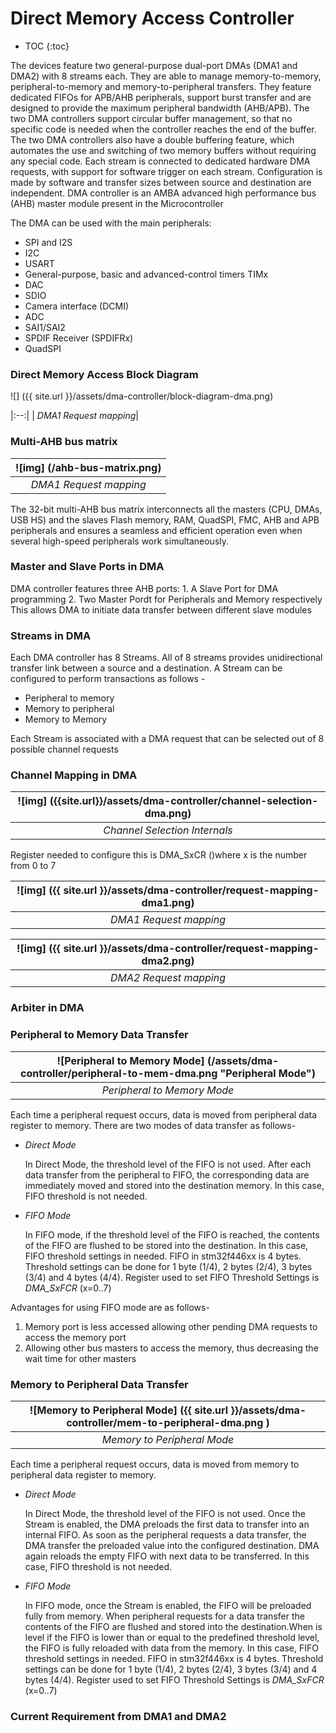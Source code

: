 # Direct Memory Access Controller

* TOC
{:toc}

The devices feature two general-purpose dual-port DMAs (DMA1 and DMA2) with 8
streams each. They are able to manage memory-to-memory, peripheral-to-memory and
memory-to-peripheral transfers. They feature dedicated FIFOs for APB/AHB peripherals,
support burst transfer and are designed to provide the maximum peripheral bandwidth
(AHB/APB).
The two DMA controllers support circular buffer management, so that no specific code is
needed when the controller reaches the end of the buffer. The two DMA controllers also
have a double buffering feature, which automates the use and switching of two memory
buffers without requiring any special code.
Each stream is connected to dedicated hardware DMA requests, with support for software
trigger on each stream. Configuration is made by software and transfer sizes between
source and destination are independent. DMA controller is an AMBA advanced high performance bus (AHB) master module present in the Microcontroller


The DMA can be used with the main peripherals:
* SPI and I2S
* I2C
* USART
* General-purpose, basic and advanced-control timers TIMx
* DAC
* SDIO
* Camera interface (DCMI)
* ADC
* SAI1/SAI2
* SPDIF Receiver (SPDIFRx)
* QuadSPI


### Direct Memory Access Block Diagram

![] ({{ site.url }}/assets/dma-controller/block-diagram-dma.png)

|:--:|
| *DMA1 Request mapping*|

### Multi-AHB bus matrix
|![img] (/ahb-bus-matrix.png)|
|:--:|
| *DMA1 Request mapping*|

The 32-bit multi-AHB bus matrix interconnects all the masters (CPU, DMAs, USB HS) and
the slaves Flash memory, RAM, QuadSPI, FMC, AHB and APB peripherals and ensures a
seamless and efficient operation even when several high-speed peripherals work
simultaneously.



### Master and Slave Ports in DMA
DMA controller features three AHB ports:
	1. A Slave Port for DMA programming
	2. Two Master Pordt for Peripherals and Memory respectively
             This allows DMA  to initiate data transfer between different slave modules

### Streams in DMA
Each DMA controller has 8 Streams. All of 8 streams provides unidirectional transfer link between a source and a destination.
A Stream can be configured to perform transactions as follows -
* Peripheral to memory
* Memory to peripheral
* Memory to Memory

Each Stream is associated with a DMA request that can be selected out of 8 possible channel requests

### Channel Mapping in DMA
|![img] ({{site.url}}/assets/dma-controller/channel-selection-dma.png)|
|:--:|
| *Channel Selection Internals*|

Register needed to configure this is DMA_SxCR  ()where x is the number from 0 to 7

|![img] ({{ site.url }}/assets/dma-controller/request-mapping-dma1.png)|
|:--:|
| *DMA1 Request mapping*|

|![img] ({{ site.url }}/assets/dma-controller/request-mapping-dma2.png)|
|:--:|
|*DMA2 Request mapping*|

### Arbiter in DMA

### Peripheral to Memory Data Transfer

|![Peripheral to Memory Mode] (/assets/dma-controller/peripheral-to-mem-dma.png "Peripheral Mode")|
|:--:|
|*Peripheral to Memory Mode*|


Each time a peripheral request occurs, data is moved from peripheral data register to memory. There are two modes of data transfer as follows-

* _Direct Mode_

	In Direct Mode, the threshold level of the FIFO is not used. After each data transfer from the 	peripheral to FIFO, the corresponding data are immediately moved and stored into the destination memory. In this case, FIFO threshold is not needed.

* _FIFO Mode_

	In FIFO mode, if the threshold level of the FIFO is reached, the contents of the FIFO are flushed to be stored into the destination. In this case, FIFO threshold settings in needed. FIFO in stm32f446xx is 4 bytes. Threshold settings can be done for 1 byte (1/4), 2 bytes (2/4), 3 bytes (3/4) and 4 bytes (4/4).
Register used to set FIFO Threshold Settings is *DMA_SxFCR* (x=0..7)

Advantages for using FIFO mode are as follows- 
1) Memory port is less accessed allowing other pending DMA requests to access the memory port
2) Allowing other bus masters to access the memory, thus decreasing the wait time for other masters


### Memory to Peripheral Data Transfer

|![Memory to Peripheral Mode] ({{ site.url }}/assets/dma-controller/mem-to-peripheral-dma.png )|
|:--:|
|*Memory to Peripheral Mode*|

Each time a peripheral request occurs, data is moved from memory to peripheral data register to memory.

* _Direct Mode_

	In Direct Mode, the threshold level of the FIFO is not used. Once the Stream is enabled, the DMA preloads the first data to transfer into an internal FIFO. As soon as the peripheral requests a data transfer, the DMA transfer the preloaded value into the configured destination. DMA again reloads the empty FIFO with next data to be transferred. In this case, FIFO threshold is not needed.

* _FIFO Mode_

	In FIFO mode, once the Stream is enabled, the FIFO will be preloaded fully from memory. When peripheral requests for a data transfer the contents of the FIFO are flushed and stored into the destination.When is level if the FIFO is lower than or equal to the predefined threshold level, the FIFO is fully reloaded with data from the memory. In this case, FIFO threshold settings in needed. FIFO in stm32f446xx is 4 bytes. Threshold settings can be done for 1 byte (1/4), 2 bytes (2/4), 3 bytes (3/4) and 4 bytes (4/4).
Register used to set FIFO Threshold Settings is *DMA_SxFCR* (x=0..7)



### Current Requirement from DMA1 and DMA2

